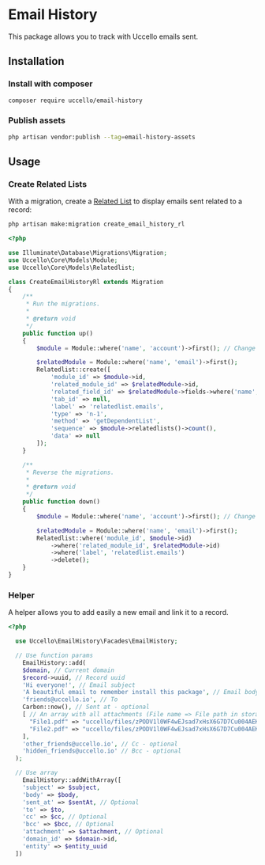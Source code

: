 # Email History

This package allows you to track with Uccello emails sent.

## Installation

### Install with composer

```bash
composer require uccello/email-history
```

### Publish assets

```bash
php artisan vendor:publish --tag=email-history-assets
```

## Usage

### Create Related Lists

With a migration, create a [Related List](https://uccello.gitbook.io/doc/the-basics/related-list) to display emails sent related to a record:

```bash
php artisan make:migration create_email_history_rl
```



```php
<?php

use Illuminate\Database\Migrations\Migration;
use Uccello\Core\Models\Module;
use Uccello\Core\Models\Relatedlist;

class CreateEmailHistoryRl extends Migration
{
    /**
     * Run the migrations.
     *
     * @return void
     */
    public function up()
    {
        $module = Module::where('name', 'account')->first(); // Change 'account' with the source module's name

        $relatedModule = Module::where('name', 'email')->first();
        Relatedlist::create([
            'module_id' => $module->id,
            'related_module_id' => $relatedModule->id,
            'related_field_id' => $relatedModule->fields->where('name', 'entity')->first()->id,
            'tab_id' => null,
            'label' => 'relatedlist.emails',
            'type' => 'n-1',
            'method' => 'getDependentList',
            'sequence' => $module->relatedlists()->count(),
            'data' => null
        ]);
    }

    /**
     * Reverse the migrations.
     *
     * @return void
     */
    public function down()
    {
        $module = Module::where('name', 'account')->first(); // Change 'account' with the source module's name

        $relatedModule = Module::where('name', 'email')->first();
        Relatedlist::where('module_id', $module->id)
            ->where('related_module_id', $relatedModule->id)
            ->where('label', 'relatedlist.emails')
            ->delete();
    }
}

```

### Helper

A helper allows you to add easily a new email and link it to a record.

```php
<?php

  use Uccello\EmailHistory\Facades\EmailHistory;

  // Use function params
	EmailHistory::add(
    $domain, // Current domain
    $record->uuid, // Record uuid
    'Hi everyone!', // Email subject
    'A beautiful email to remember install this package', // Email body
    'friends@uccello.io', // To
    Carbon::now(), // Sent at - optional
    [ // An array with all attachments (File name => File path in storage) - optional
      "File1.pdf" => "uccello/files/zPODV1l0WF4wEJsad7xHsX6G7D7Cu004AEKjDSkd.pdf",
      "File2.pdf" => "uccello/files/zPODV1l0WF4wEJsad7xHsX6G7D7Cu004AEKjDSkd.pdf"
    ],
    'other_friends@uccello.io', // Cc - optional
    'hidden_friends@uccello.io' // Bcc - optional
  );

  // Use array
	EmailHistory::addWithArray([
    'subject' => $subject,
    'body' => $body,
    'sent_at' => $sentAt, // Optional
    'to' => $to,
    'cc' => $cc, // Optional
    'bcc' => $bcc, // Optional
    'attachment' => $attachment, // Optional
    'domain_id' => $domain->id,
    'entity' => $entity_uuid
  ])
```